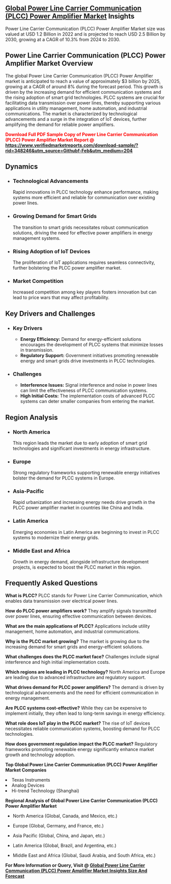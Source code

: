 <h2><a href="https://www.verifiedmarketreports.com/download-sample/?rid=348246&amp;utm_source=Githubf&amp;utm_medium=204" target="_blank">Global Power Line Carrier Communication (PLCC) Power Amplifier Market</a> Insights</h2><p>Power Line Carrier Communication (PLCC) Power Amplifier Market size was valued at USD 1.2 Billion in 2022 and is projected to reach USD 2.5 Billion by 2030, growing at a CAGR of 10.3% from 2024 to 2030.</p><p> <h2>Power Line Carrier Communication (PLCC) Power Amplifier Market Overview</h2> <p>The global Power Line Carrier Communication (PLCC) Power Amplifier market is anticipated to reach a value of approximately $3 billion by 2025, growing at a CAGR of around 8% during the forecast period. This growth is driven by the increasing demand for efficient communication systems and the rising adoption of smart grid technologies. PLCC systems are crucial for facilitating data transmission over power lines, thereby supporting various applications in utility management, home automation, and industrial communications. The market is characterized by technological advancements and a surge in the integration of IoT devices, further amplifying the demand for reliable power amplifiers.</p> <p><strong><p><span class=""><span style="color: #ff0000;"><strong>Download Full PDF Sample Copy of Power Line Carrier Communication (PLCC) Power Amplifier Market Report</strong> @ </span><a href="https://www.verifiedmarketreports.com/download-sample/?rid=348246&amp;utm_source=Githubf-Feb&amp;utm_medium=204" target="_blank">https://www.verifiedmarketreports.com/download-sample/?rid=348246&amp;utm_source=Githubf-Feb&amp;utm_medium=204</a></span></p></strong></p> <h2>Dynamics</h2> <ul> <li><h3>Technological Advancements</h3> Rapid innovations in PLCC technology enhance performance, making systems more efficient and reliable for communication over existing power lines.</li> <li><h3>Growing Demand for Smart Grids</h3> The transition to smart grids necessitates robust communication solutions, driving the need for effective power amplifiers in energy management systems.</li> <li><h3>Rising Adoption of IoT Devices</h3> The proliferation of IoT applications requires seamless connectivity, further bolstering the PLCC power amplifier market.</li> <li><h3>Market Competition</h3> Increased competition among key players fosters innovation but can lead to price wars that may affect profitability.</li> </ul> <h2>Key Drivers and Challenges</h2> <ul> <li><h3>Key Drivers</h3> <ul> <li><strong>Energy Efficiency:</strong> Demand for energy-efficient solutions encourages the development of PLCC systems that minimize losses in transmission.</li> <li><strong>Regulatory Support:</strong> Government initiatives promoting renewable energy and smart grids drive investments in PLCC technologies.</li> </ul> </li> <li><h3>Challenges</h3> <ul> <li><strong>Interference Issues:</strong> Signal interference and noise in power lines can limit the effectiveness of PLCC communication systems.</li> <li><strong>High Initial Costs:</strong> The implementation costs of advanced PLCC systems can deter smaller companies from entering the market.</li> </ul> </li> </ul> <h2>Region Analysis</h2> <ul> <li><h3>North America</h3> This region leads the market due to early adoption of smart grid technologies and significant investments in energy infrastructure.</li> <li><h3>Europe</h3> Strong regulatory frameworks supporting renewable energy initiatives bolster the demand for PLCC systems in Europe.</li> <li><h3>Asia-Pacific</h3> Rapid urbanization and increasing energy needs drive growth in the PLCC power amplifier market in countries like China and India.</li> <li><h3>Latin America</h3> Emerging economies in Latin America are beginning to invest in PLCC systems to modernize their energy grids.</li> <li><h3>Middle East and Africa</h3> Growth in energy demand, alongside infrastructure development projects, is expected to boost the PLCC market in this region.</li> </ul> <h2>Frequently Asked Questions</h2> <p><strong>What is PLCC?</strong> PLCC stands for Power Line Carrier Communication, which enables data transmission over electrical power lines.</p> <p><strong>How do PLCC power amplifiers work?</strong> They amplify signals transmitted over power lines, ensuring effective communication between devices.</p> <p><strong>What are the main applications of PLCC?</strong> Applications include utility management, home automation, and industrial communications.</p> <p><strong>Why is the PLCC market growing?</strong> The market is growing due to the increasing demand for smart grids and energy-efficient solutions.</p> <p><strong>What challenges does the PLCC market face?</strong> Challenges include signal interference and high initial implementation costs.</p> <p><strong>Which regions are leading in PLCC technology?</strong> North America and Europe are leading due to advanced infrastructure and regulatory support.</p> <p><strong>What drives demand for PLCC power amplifiers?</strong> The demand is driven by technological advancements and the need for efficient communication in energy management.</p> <p><strong>Are PLCC systems cost-effective?</strong> While they can be expensive to implement initially, they often lead to long-term savings in energy efficiency.</p> <p><strong>What role does IoT play in the PLCC market?</strong> The rise of IoT devices necessitates reliable communication systems, boosting demand for PLCC technologies.</p> <p><strong>How does government regulation impact the PLCC market?</strong> Regulatory frameworks promoting renewable energy significantly enhance market growth and technology adoption.</p> </p><p><strong>Top Global Power Line Carrier Communication (PLCC) Power Amplifier Market Companies</strong></p><div data-test-id=""><p><li>Texas Instruments</li><li> Analog Devices</li><li> Hi-trend Technology (Shanghai)</li></p><div><strong>Regional Analysis of&nbsp;Global Power Line Carrier Communication (PLCC) Power Amplifier Market</strong></div><ul><li dir="ltr"><p dir="ltr">North America&nbsp;(Global, Canada, and Mexico, etc.)</p></li><li dir="ltr"><p dir="ltr">Europe (Global, Germany, and France, etc.)</p></li><li dir="ltr"><p dir="ltr">Asia Pacific&nbsp;(Global, China, and Japan, etc.)</p></li><li dir="ltr"><p dir="ltr">Latin America&nbsp;(Global, Brazil, and Argentina, etc.)</p></li><li dir="ltr">Middle East and Africa&nbsp;(Global, Saudi Arabia, and South Africa, etc.)</li></ul><p><strong>For More Information or Query, Visit @&nbsp;</strong><strong><a href="https://www.verifiedmarketreports.com/product/power-line-carrier-communication-plcc-power-amplifier-market/?utm_source=Githubf&amp;utm_medium=204" target="_blank">Global Power Line Carrier Communication (PLCC) Power Amplifier Market Insights Size And Forecast</a></strong></p></div>
